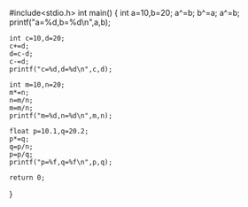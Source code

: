 #include<stdio.h>
int main()
{
	int a=10,b=20;
	a^=b;
	b^=a;
	a^=b;
	printf("a=%d,b=%d\n",a,b);

	int c=10,d=20;
	c+=d;
	d=c-d;
	c-=d;
	printf("c=%d,d=%d\n",c,d);

	int m=10,n=20;
	m*=n;
	n=m/n;
	m=m/n;
	printf("m=%d,n=%d\n",m,n);

	float p=10.1,q=20.2;
	p*=q;
	q=p/n;
	p=p/q;
	printf("p=%f,q=%f\n",p,q);

	return 0;
}
